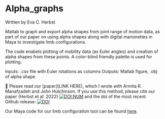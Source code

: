 # Alpha_graphs

Written by Eva C. Herbst

Matlab to graph and export alpha shapes from joint range of motion data, as part of our paper on using alpha shapes along with digital marionettes in Maya to investigate limb configurations.

The code enabels plotting of mobility data (as Euler angles) and creation of alpha shapes from these points. A color-blind friendly palette is used for plotting.

Inputs: .csv file with Euler rotations as columns
Outputs: Matlab figure, .obj of alpha shape


:pencil:  Please read our [paper](LINK HERE), which I wrote with Armita R. Manafzadeh and John Hutchinson. If you use this method, please cite our paper (Herbst et al. 2022) [![DOI:NUM](http://img.shields.io/badge/DOI-NUM-GREEN.svg)](LINK) and the doi of the most recent Github release:
[![DOI](https://zenodo.org/badge/495432627.svg)](https://zenodo.org/badge/latestdoi/495432627)

Our Maya code for our limb configuration tool can be found [here](https://bitbucket.org/xromm/xromm_other_mel_scripts/src/main). 
